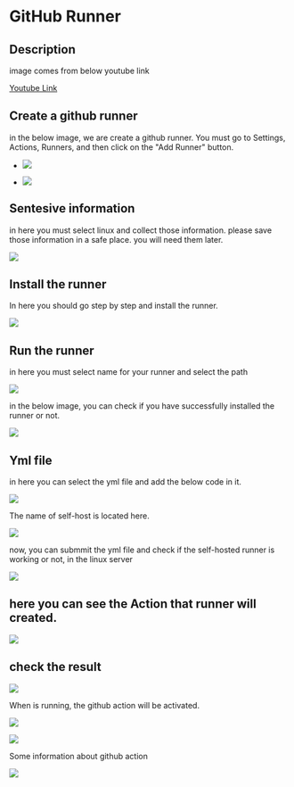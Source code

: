 # GitHub Runner

## Description

image comes from below youtube link

[Youtube Link](https://www.youtube.com/watch?v=2_TPy4GERs0&t=593s&ab_channel=TechTrapture)

## Create a github runner 

in the below image, we are create a github runner. You must go to Settings, Actions, Runners, and then click on the "Add Runner" button.

- ![](./src/images/1.png)


- ![](./src/images/2.png)

## Sentesive information
in here you must select linux and collect those information.
please save those information in a safe place. you will need them later.

![](./src/images/3.png)


## Install the runner

In here you should go step by step and install the runner.

![](./src/images/4.png)

## Run the runner

in here you must select name for your runner and select the path 

![](./src/images/5.png)



in the below image, you can check if you have successfully installed the runner or not.

![](./src/images/6.png)

## Yml file

in here you can select the yml file and add the below code in it.


![](./src/images/7.png)

The name of self-host is located here.

![](./src/images/8.png)

now, you can submmit the yml file and check if the self-hosted runner is working or not, in the linux server

![](./src/images/9.png)

## here you can see the Action that runner will created.

![](./src/images/10.png)

## check the result

![](./src/images/11.png)


When is running, the github action will be activated.

![](./src/images/12.png)

![](./src/images/13.png)

Some information about github action

![](./src/images/14.png)

